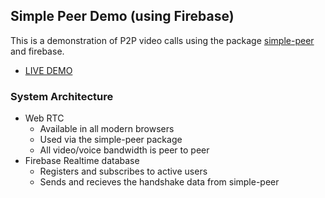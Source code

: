 ## Simple Peer Demo (using Firebase)

This is a demonstration of P2P video calls using the package [simple-peer](https://github.com/feross/simple-peer) and firebase.

- [LIVE DEMO](https://benwinding.github.io/simple-peer-example-firebase/)

### System Architecture

- Web RTC
  - Available in all modern browsers
  - Used via the simple-peer package
  - All video/voice bandwidth is peer to peer
- Firebase Realtime database 
  - Registers and subscribes to active users
  - Sends and recieves the handshake data from simple-peer

